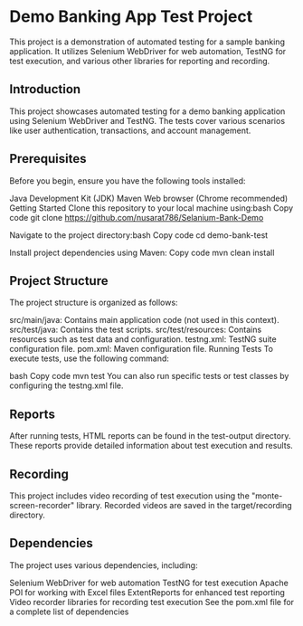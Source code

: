 <h1>Demo Banking App Test Project </h1>
This project is a demonstration of automated testing for a sample banking application. It utilizes Selenium WebDriver for web automation, TestNG for test execution, and various other libraries for reporting and recording.


<h2> Introduction</h2> 
This project showcases automated testing for a demo banking application using Selenium WebDriver and TestNG. The tests cover various scenarios like user authentication, transactions, and account management.

<h2> Prerequisites</h2>
Before you begin, ensure you have the following tools installed:

Java Development Kit (JDK)
Maven
Web browser (Chrome recommended)
Getting Started
Clone this repository to your local machine using:bash
Copy code git clone https://github.com/nusarat786/Selanium-Bank-Demo

Navigate to the project directory:bash
Copy code cd demo-bank-test

Install project dependencies using Maven:
Copy code mvn clean install 

<h2>Project Structure</h2>


The project structure is organized as follows:

src/main/java: Contains main application code (not used in this context).
src/test/java: Contains the test scripts.
src/test/resources: Contains resources such as test data and configuration.
testng.xml: TestNG suite configuration file.
pom.xml: Maven configuration file.
Running Tests
To execute tests, use the following command:

bash
Copy code
mvn test
You can also run specific tests or test classes by configuring the testng.xml file.

<h2>Reports</h2>
After running tests, HTML reports can be found in the test-output directory. These reports provide detailed information about test execution and results.

<h2>Recording</h2>
This project includes video recording of test execution using the "monte-screen-recorder" library. Recorded videos are saved in the target/recording directory.

<h2>Dependencies</h2>
The project uses various dependencies, including:

Selenium WebDriver for web automation
TestNG for test execution
Apache POI for working with Excel files
ExtentReports for enhanced test reporting
Video recorder libraries for recording test execution
See the pom.xml file for a complete list of dependencies
